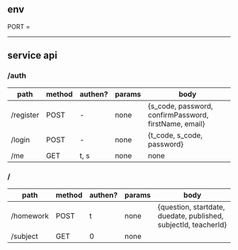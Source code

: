 ## env

PORT =

---

## service api

### /auth

| path      | method | authen? | params | body                                                  |
| --------- | ------ | ------- | ------ | ----------------------------------------------------- |
| /register | POST   | -       | none   | {s_code, password, confirmPassword, firstName, email} |
| /login    | POST   | -       | none   | {t_code, s_code, password}                            |
| /me       | GET    | t, s    | none   | none                                                  |

### /

| path      | method | authen? | params | body                                                            |
| --------- | ------ | ------- | ------ | --------------------------------------------------------------- |
| /homework | POST   | t       | none   | {question, startdate, duedate, published, subjectId, teacherId} |
| /subject  | GET    | 0       | none   |                                                                 |
